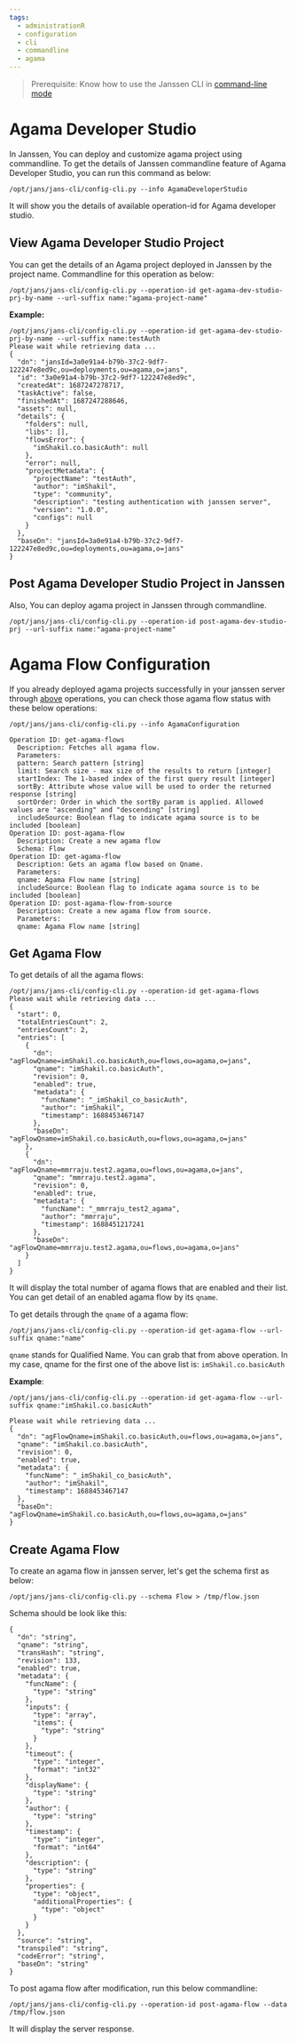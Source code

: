 ```yaml
---
tags:
  - administrationR
  - configuration
  - cli
  - commandline
  - agama
---
```

> Prerequisite: Know how to use the Janssen CLI in [command-line mode](config-tools/jans-cli/README.md)

# Agama Developer Studio

In Janssen, You can deploy and customize agama project using commandline. To get the details of Janssen commandline feature of Agama Developer Studio, you can run this command as below:

```
/opt/jans/jans-cli/config-cli.py --info AgamaDeveloperStudio
```

It will show you the details of available operation-id for Agama developer studio.

## View Agama Developer Studio Project

You can get the details of an Agama project deployed in Janssen by the project name. Commandline for this operation as below:

```
/opt/jans/jans-cli/config-cli.py --operation-id get-agama-dev-studio-prj-by-name --url-suffix name:"agama-project-name"
```

**Example:**
```
/opt/jans/jans-cli/config-cli.py --operation-id get-agama-dev-studio-prj-by-name --url-suffix name:testAuth
Please wait while retrieving data ...
{
  "dn": "jansId=3a0e91a4-b79b-37c2-9df7-122247e8ed9c,ou=deployments,ou=agama,o=jans",
  "id": "3a0e91a4-b79b-37c2-9df7-122247e8ed9c",
  "createdAt": 1687247278717,
  "taskActive": false,
  "finishedAt": 1687247288646,
  "assets": null,
  "details": {
    "folders": null,
    "libs": [],
    "flowsError": {
      "imShakil.co.basicAuth": null
    },
    "error": null,
    "projectMetadata": {
      "projectName": "testAuth",
      "author": "imShakil",
      "type": "community",
      "description": "testing authentication with janssen server",
      "version": "1.0.0",
      "configs": null
    }
  },
  "baseDn": "jansId=3a0e91a4-b79b-37c2-9df7-122247e8ed9c,ou=deployments,ou=agama,o=jans"
}
```

## Post Agama Developer Studio Project in Janssen 

Also, You can deploy agama project in Janssen through commandline.

```
/opt/jans/jans-cli/config-cli.py --operation-id post-agama-dev-studio-prj --url-suffix name:"agama-project-name"
```


# Agama Flow Configuration

If you already deployed agama projects successfully in your janssen server through [above](#agama-developer-studio) operations, you can check those agama flow status with these below operations:

```
/opt/jans/jans-cli/config-cli.py --info AgamaConfiguration

Operation ID: get-agama-flows
  Description: Fetches all agama flow.
  Parameters:
  pattern: Search pattern [string]
  limit: Search size - max size of the results to return [integer]
  startIndex: The 1-based index of the first query result [integer]
  sortBy: Attribute whose value will be used to order the returned response [string]
  sortOrder: Order in which the sortBy param is applied. Allowed values are "ascending" and "descending" [string]
  includeSource: Boolean flag to indicate agama source is to be included [boolean]
Operation ID: post-agama-flow
  Description: Create a new agama flow
  Schema: Flow
Operation ID: get-agama-flow
  Description: Gets an agama flow based on Qname.
  Parameters:
  qname: Agama Flow name [string]
  includeSource: Boolean flag to indicate agama source is to be included [boolean]
Operation ID: post-agama-flow-from-source
  Description: Create a new agama flow from source.
  Parameters:
  qname: Agama Flow name [string]

```

## Get Agama Flow

To get details of all the agama flows:

```
/opt/jans/jans-cli/config-cli.py --operation-id get-agama-flows
Please wait while retrieving data ...
{
  "start": 0,
  "totalEntriesCount": 2,
  "entriesCount": 2,
  "entries": [
    {
      "dn": "agFlowQname=imShakil.co.basicAuth,ou=flows,ou=agama,o=jans",
      "qname": "imShakil.co.basicAuth",
      "revision": 0,
      "enabled": true,
      "metadata": {
        "funcName": "_imShakil_co_basicAuth",
        "author": "imShakil",
        "timestamp": 1688453467147
      },
      "baseDn": "agFlowQname=imShakil.co.basicAuth,ou=flows,ou=agama,o=jans"
    },
    {
      "dn": "agFlowQname=mmrraju.test2.agama,ou=flows,ou=agama,o=jans",
      "qname": "mmrraju.test2.agama",
      "revision": 0,
      "enabled": true,
      "metadata": {
        "funcName": "_mmrraju_test2_agama",
        "author": "mmrraju",
        "timestamp": 1688451217241
      },
      "baseDn": "agFlowQname=mmrraju.test2.agama,ou=flows,ou=agama,o=jans"
    }
  ]
}
```

It will display the total number of agama flows that are enabled and their list. You can get detail of an enabled agama flow by its `qname`.

To get details through the `qname` of a agama flow:

```
/opt/jans/jans-cli/config-cli.py --operation-id get-agama-flow --url-suffix qname:"name"
```
`qname` stands for Qualified Name. You can grab that from above operation. In my case, qname for the first one of the above list is: `imShakil.co.basicAuth`

**Example**:
```
/opt/jans/jans-cli/config-cli.py --operation-id get-agama-flow --url-suffix qname:"imShakil.co.basicAuth"

Please wait while retrieving data ...
{
  "dn": "agFlowQname=imShakil.co.basicAuth,ou=flows,ou=agama,o=jans",
  "qname": "imShakil.co.basicAuth",
  "revision": 0,
  "enabled": true,
  "metadata": {
    "funcName": "_imShakil_co_basicAuth",
    "author": "imShakil",
    "timestamp": 1688453467147
  },
  "baseDn": "agFlowQname=imShakil.co.basicAuth,ou=flows,ou=agama,o=jans"
}
```

## Create Agama Flow

To create an agama flow in janssen server, let's get the schema first as below:

```
/opt/jans/jans-cli/config-cli.py --schema Flow > /tmp/flow.json
```

Schema should be look like this:

```
{
  "dn": "string",
  "qname": "string",
  "transHash": "string",
  "revision": 133,
  "enabled": true,
  "metadata": {
    "funcName": {
      "type": "string"
    },
    "inputs": {
      "type": "array",
      "items": {
        "type": "string"
      }
    },
    "timeout": {
      "type": "integer",
      "format": "int32"
    },
    "displayName": {
      "type": "string"
    },
    "author": {
      "type": "string"
    },
    "timestamp": {
      "type": "integer",
      "format": "int64"
    },
    "description": {
      "type": "string"
    },
    "properties": {
      "type": "object",
      "additionalProperties": {
        "type": "object"
      }
    }
  },
  "source": "string",
  "transpiled": "string",
  "codeError": "string",
  "baseDn": "string"
}
```

To post agama flow after modification, run this below commandline:

```
/opt/jans/jans-cli/config-cli.py --operation-id post-agama-flow --data /tmp/flow.json 
```

It will display the server response.

